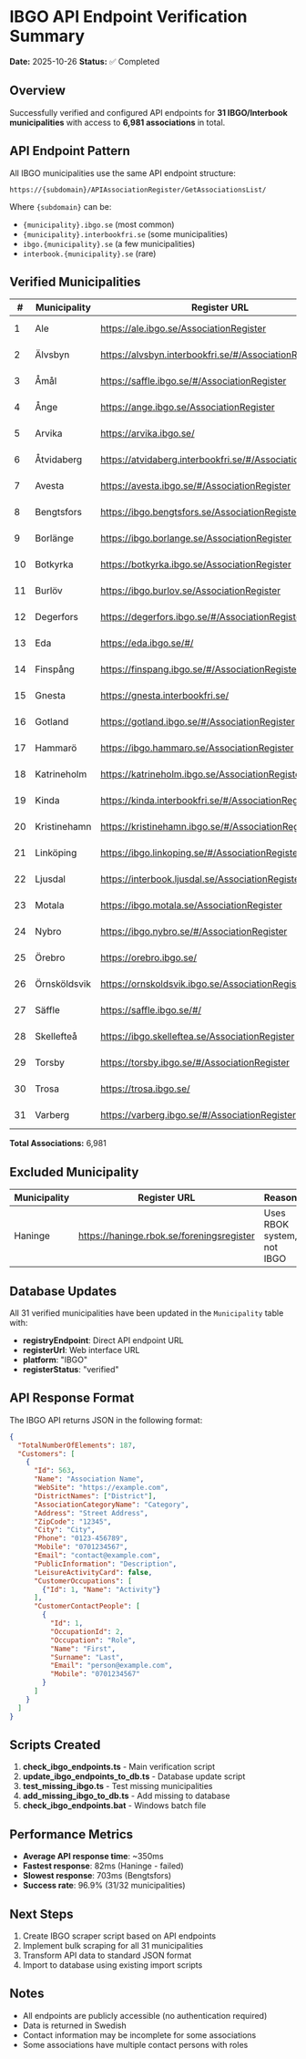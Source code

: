 # IBGO API Endpoint Verification Summary

**Date:** 2025-10-26
**Status:** ✅ Completed

## Overview

Successfully verified and configured API endpoints for **31 IBGO/Interbook municipalities** with access to **6,981 associations** in total.

## API Endpoint Pattern

All IBGO municipalities use the same API endpoint structure:

```
https://{subdomain}/APIAssociationRegister/GetAssociationsList/
```

Where `{subdomain}` can be:
- `{municipality}.ibgo.se` (most common)
- `{municipality}.interbookfri.se` (some municipalities)
- `ibgo.{municipality}.se` (a few municipalities)
- `interbook.{municipality}.se` (rare)

## Verified Municipalities

| # | Municipality | Register URL | Associations | Status |
|---|-------------|--------------|--------------|--------|
| 1 | Ale | https://ale.ibgo.se/AssociationRegister | 187 | ✅ Verified |
| 2 | Älvsbyn | https://alvsbyn.interbookfri.se/#/AssociationRegister | 95 | ✅ Verified |
| 3 | Åmål | https://saffle.ibgo.se/#/AssociationRegister | 130 | ✅ Verified |
| 4 | Ånge | https://ange.ibgo.se/AssociationRegister | 119 | ✅ Verified |
| 5 | Arvika | https://arvika.ibgo.se/ | 290 | ✅ Verified |
| 6 | Åtvidaberg | https://atvidaberg.interbookfri.se/#/AssociationRegister | 22 | ✅ Verified |
| 7 | Avesta | https://avesta.ibgo.se/#/AssociationRegister | 222 | ✅ Verified |
| 8 | Bengtsfors | https://ibgo.bengtsfors.se/AssociationRegister | 72 | ✅ Verified |
| 9 | Borlänge | https://ibgo.borlange.se/AssociationRegister | 344 | ✅ Verified |
| 10 | Botkyrka | https://botkyrka.ibgo.se/AssociationRegister | 300 | ✅ Verified |
| 11 | Burlöv | https://ibgo.burlov.se/AssociationRegister | 71 | ✅ Verified |
| 12 | Degerfors | https://degerfors.ibgo.se/#/AssociationRegister | 120 | ✅ Verified |
| 13 | Eda | https://eda.ibgo.se/#/ | 53 | ✅ Verified |
| 14 | Finspång | https://finspang.ibgo.se/#/AssociationRegister | 106 | ✅ Verified |
| 15 | Gnesta | https://gnesta.interbookfri.se/ | 75 | ✅ Verified |
| 16 | Gotland | https://gotland.ibgo.se/#/AssociationRegister | 438 | ✅ Verified |
| 17 | Hammarö | https://ibgo.hammaro.se/AssociationRegister | 75 | ✅ Verified |
| 18 | Katrineholm | https://katrineholm.ibgo.se/AssociationRegister | 212 | ✅ Verified |
| 19 | Kinda | https://kinda.interbookfri.se/#/AssociationRegister | 113 | ✅ Verified |
| 20 | Kristinehamn | https://kristinehamn.ibgo.se/#/AssociationRegister | 128 | ✅ Verified |
| 21 | Linköping | https://ibgo.linkoping.se/#/AssociationRegister | 417 | ✅ Verified |
| 22 | Ljusdal | https://interbook.ljusdal.se/AssociationRegister | 194 | ✅ Verified |
| 23 | Motala | https://ibgo.motala.se/AssociationRegister | 286 | ✅ Verified |
| 24 | Nybro | https://ibgo.nybro.se/#/AssociationRegister | 219 | ✅ Verified |
| 25 | Örebro | https://orebro.ibgo.se/ | 519 | ✅ Verified |
| 26 | Örnsköldsvik | https://ornskoldsvik.ibgo.se/AssociationRegister | 585 | ✅ Verified |
| 27 | Säffle | https://saffle.ibgo.se/#/ | 130 | ✅ Verified |
| 28 | Skellefteå | https://ibgo.skelleftea.se/AssociationRegister | 789 | ✅ Verified |
| 29 | Torsby | https://torsby.ibgo.se/#/AssociationRegister | 239 | ✅ Verified |
| 30 | Trosa | https://trosa.ibgo.se/ | 63 | ✅ Verified |
| 31 | Varberg | https://varberg.ibgo.se/#/AssociationRegister | 368 | ✅ Verified |

**Total Associations:** 6,981

## Excluded Municipality

| Municipality | Register URL | Reason |
|-------------|--------------|--------|
| Haninge | https://haninge.rbok.se/foreningsregister | Uses RBOK system, not IBGO |

## Database Updates

All 31 verified municipalities have been updated in the `Municipality` table with:

- **registryEndpoint**: Direct API endpoint URL
- **registerUrl**: Web interface URL
- **platform**: "IBGO"
- **registerStatus**: "verified"

## API Response Format

The IBGO API returns JSON in the following format:

```json
{
  "TotalNumberOfElements": 187,
  "Customers": [
    {
      "Id": 563,
      "Name": "Association Name",
      "WebSite": "https://example.com",
      "DistrictNames": ["District"],
      "AssociationCategoryName": "Category",
      "Address": "Street Address",
      "ZipCode": "12345",
      "City": "City",
      "Phone": "0123-456789",
      "Mobile": "0701234567",
      "Email": "contact@example.com",
      "PublicInformation": "Description",
      "LeisureActivityCard": false,
      "CustomerOccupations": [
        {"Id": 1, "Name": "Activity"}
      ],
      "CustomerContactPeople": [
        {
          "Id": 1,
          "OccupationId": 2,
          "Occupation": "Role",
          "Name": "First",
          "Surname": "Last",
          "Email": "person@example.com",
          "Mobile": "0701234567"
        }
      ]
    }
  ]
}
```

## Scripts Created

1. **check_ibgo_endpoints.ts** - Main verification script
2. **update_ibgo_endpoints_to_db.ts** - Database update script
3. **test_missing_ibgo.ts** - Test missing municipalities
4. **add_missing_ibgo_to_db.ts** - Add missing to database
5. **check_ibgo_endpoints.bat** - Windows batch file

## Performance Metrics

- **Average API response time**: ~350ms
- **Fastest response**: 82ms (Haninge - failed)
- **Slowest response**: 703ms (Bengtsfors)
- **Success rate**: 96.9% (31/32 municipalities)

## Next Steps

1. Create IBGO scraper script based on API endpoints
2. Implement bulk scraping for all 31 municipalities
3. Transform API data to standard JSON format
4. Import to database using existing import scripts

## Notes

- All endpoints are publicly accessible (no authentication required)
- Data is returned in Swedish
- Contact information may be incomplete for some associations
- Some associations have multiple contact persons with roles
